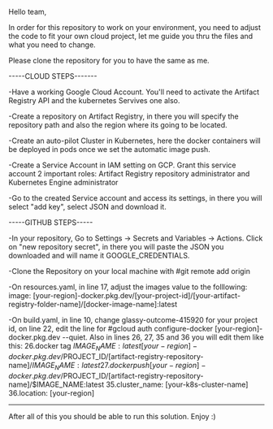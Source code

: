 Hello team,

In order for this repository to work on your environment, you need to adjust the code to fit your own cloud project, let me guide you thru the files and what you need to change.

Please clone the repository for you to have the same as me.

-----CLOUD STEPS-------

-Have a working Google Cloud Account. You'll need to activate the Artifact Registry API and the kubernetes Servives one also.

-Create a repository on Artifact Registry, in there you will specify the repository path and also the region where its going to be located.

-Create an auto-pilot Cluster in Kubernetes, here the docker containers will be deployed in pods once we set the automatic image push.

-Create a Service Account in IAM setting on GCP. Grant this service account 2 important roles: Artifact Registry repository administrator and Kubernetes Engine administrator

-Go to the created Service account and access its settings, in there you will select "add key", select JSON and download it.

-----GITHUB STEPS-----

-In your repository, Go to Settings -> Secrets and Variables -> Actions. Click on "new repository secret", in there you will paste the JSON you downloaded and will name it GOOGLE_CREDENTIALS.

-Clone the Repository on your local machine with #git remote add origin <repository url>

-On resources.yaml, in line 17, adjust the images value to the folllowing: image: [your-region]-docker.pkg.dev/[your-project-id]/[your-artifact-registry-folder-name]/[docker-image-name]:latest

-On build.yaml, in line 10, change glassy-outcome-415920 for your project id, on line 22, edit the line for #gcloud auth configure-docker [your-region]-docker.pkg.dev --quiet. Also in lines 26, 27, 35 and 36 you will edit them like this:
  26.docker tag $IMAGE_NAME:latest [your-region]-docker.pkg.dev/$PROJECT_ID/[artifact-registry-repository-name]/$IMAGE_NAME:latest
  27.docker push [your-region]-docker.pkg.dev/$PROJECT_ID/[artifact-registry-repository-name]/$IMAGE_NAME:latest
  35.cluster_name: [your-k8s-cluster-name]
  36.location: [your-region]

--------------------------------------------------------------------------------------------

After all of this you should be able to run this solution. Enjoy :)
